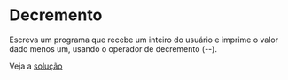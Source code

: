 # Decremento

Escreva um programa que recebe um inteiro do usuário e imprime o valor dado
menos um, usando o operador de decremento (--).

Veja a [solução](./solucoes/17-decremento.go)